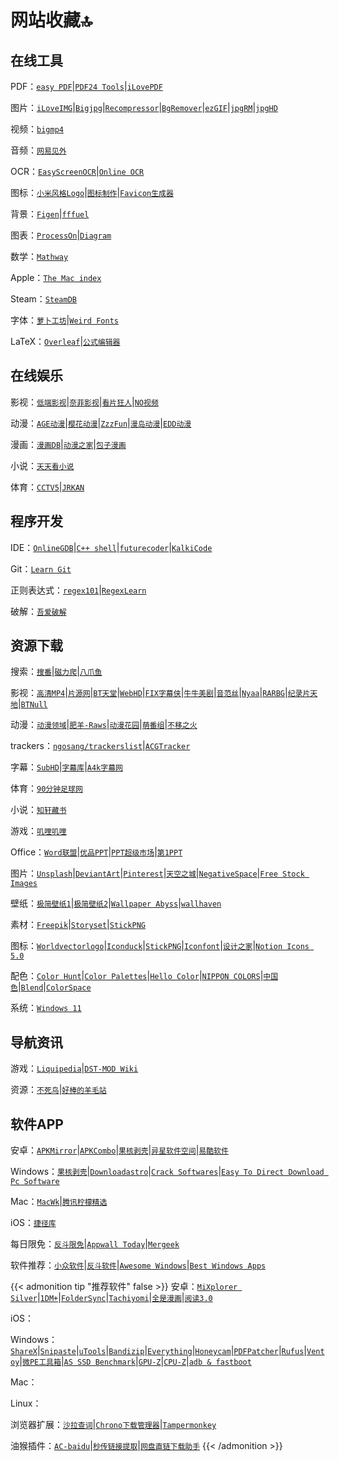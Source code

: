 # 网站收藏🔝


<!--more-->

## 在线工具

PDF：[`easy PDF`](https://easypdf.com/cn/)|[`PDF24 Tools`](https://tools.pdf24.org/zh/)|[`iLovePDF`](https://www.ilovepdf.com/zh-cn)

图片：[`iLoveIMG`](https://www.iloveimg.com/zh-cn)|[`Bigjpg`](https://bigjpg.com/)|[`Recompressor`](https://zh.recompressor.com/)|[`BgRemover`](https://www.aigei.com/bgremover)|[`ezGIF`](https://ezgif.com/)|[`jpgRM`](https://jpgrm.com/)|[`jpgHD`](https://jpghd.com/)

视频：[`bigmp4`](https://bigmp4.com/)

音频：[`网易见外`](tps://jianwai.youdao.com/)

OCR：[`EasyScreenOCR`](https://online.easyscreenocr.com/ZH)|[`Online OCR`](https://www.onlineocr.net/zh_hans/)

图标：[`小米风格Logo`](https://mi-logo.lvwzhen.com/)|[`图标制作`](https://geticon.cn/)|[`Favicon生成器`](https://realfavicongenerator.net/)

背景：[`Figen`](https://figen.cc/)|[`fffuel`](https://fffuel.co/)

图表：[`ProcessOn`](https://processon.com/)|[`Diagram`](https://app.diagrams.net/)

数学：[`Mathway`](https://www.mathway.com/zh/BasicMath)

Apple：[`The Mac index`](https://themacindex.com/)

Steam：[`SteamDB`](https://steamdb.info/)

字体：[`萝卜工坊`](http://www.beautifulcarrot.com/)|[`Weird Fonts`](https://beizhedenglong.github.io/weird-fonts/)

LaTeX：[`Overleaf`](https://cn.overleaf.com/)|[`公式编辑器`](https://www.latexlive.com/)

## 在线娱乐

影视：[`低端影视`](https://ddrk.me/)|[`奈菲影视`](/www.nfmovies.com/)|[`看片狂人`](https://www.kpkuang.com/)|[`NO视频`](https://www.novipnoad.com/)

动漫：[`AGE动漫`](http://www.age.tv/)|[`樱花动漫`](https://www.yhdmp.cc/)|[`ZzzFun`](http://www.zzzfun.com/)|[`漫岛动漫`](https://www.mandao.tv/)|[`EDD动漫`](https://www.edddm.com/)

漫画：[`漫画DB`](https://www.manhuadb.com/)|[`动漫之家`](https://www.dmzj.com/)|[`包子漫画`](https://www.baozimh.com/)

小说：[`天天看小说`](https://www.ttkan.co/)

体育：[`CCTV5`](https://tv.cctv.com/live/cctv5/)|[`JRKAN`](http://jrkankan.com/)

## 程序开发

IDE：[`OnlineGDB`](https://www.onlinegdb.com/)|[`C++ shell`](http://cpp.sh/)|[`futurecoder`](https://github.com/alexmojaki/futurecoder)|[`KalkiCode`](https://kalkicode.com/online-code)

Git：[`Learn Git`](https://learngitbranching.js.org/?locale=zh_CN)

正则表达式：[`regex101`](https://regex101.com/)|[`RegexLearn`](https://regexlearn.com/)

破解：[`吾爱破解`](https://www.52pojie.cn/)

## 资源下载

搜索：[`搜番`](https://sofan.icu/)|[`磁力爬`](https://www.cilipa.com/)|[`八爪鱼`](https://磁搜.com/)

影视：[`高清MP4`](https://www.mp4fan.org/)|[`片源网`](http://pianyuan.org/)|[`BT天堂`](https://www.bt-tt.com/)|[`WebHD`](https://webhd.cc/)|[`FIX字幕侠`](https://www.zimuxia.cn/)|[`牛牛美剧`](http://www.nnmeiju.com/)|[`音范丝`](https://www.yinfans.net/)|[`Nyaa`](https://nyaa.si/)|[`RARBG`](https://rarbg.to/)|[`纪录片天地`](http://www.jlpcn.net/)|[`BTNull`](https://www.btnull.org/)

动漫：[`动漫领域`](https://dmly.me/)|[`肥羊-Raws`](https://fy-raws.org/resource_lists/)|[`动漫花园`](https://share.dmhy.org/)|[`萌番组`](https://bangumi.moe/)|[`不移之火`](https://www.byzhihuo.com/)

trackers：[`ngosang/trackerslist`](https://github.com/ngosang/trackerslist)|[`ACGTracker`](http://acgtracker.com/)

字幕：[`SubHD`](https://subhd.tv/)|[`字幕库`](http://zimuku.org/)|[`A4k字幕网`](https://www.a4k.net/)

体育：[`90分钟足球网`](http://90oo.com/)

小说：[`知轩藏书`](http://zxcs.me/)

游戏：[`叽哩叽哩`](https://www.jiligamefun.com/)

Office：[`Word联盟`](http://www.wordlm.com/)|[`优品PPT`](https://www.ypppt.com)|[`PPT超级市场`](https://ppt.sotary.com)|[`第1PPT`](http://www.1ppt.com)

图片：[`Unsplash`](https://unsplash.com)|[`DeviantArt`](https://www.deviantart.com)|[`Pinterest`](https://www.pinterest.com)|[`天空之城`](https://www.skypixel.com/)|[`NegativeSpace`](https://negativespace.co/)|[`Free Stock Images`](https://www.freestockimages.ru/)

壁纸：[`极简壁纸1`](https://bz.zzzmh.cn/index)|[`极简壁纸2`](http://www.jijianzy.com/bz/)|[`Wallpaper Abyss`](https://wall.alphacoders.com/)|[`wallhaven`](https://wallhaven.cc/)

素材：[`Freepik`](https://www.freepik.com)|[`Storyset`](https://storyset.com/)|[`StickPNG`](https://www.stickpng.com/)

图标：[`Worldvectorlogo`](https://worldvectorlogo.com/zh)|[`Iconduck`](https://iconduck.com/)|[`StickPNG`](https://www.stickpng.com/)|[`Iconfont`](https://www.iconfont.cn/)|[`设计之家`](https://www.sj33.cn/sc/)|[`Notion Icons 5.0`](https://notionv5.vyshnav.xyz/)

配色：[`Color Hunt`](https://colorhunt.co/)|[`Color Palettes`](https://colorpalettes.net/)|[`Hello Color`](https://jxnblk.github.io/hello-color/)|[`NIPPON COLORS`](https://nipponcolors.com/)|[`中国色`](http://zhongguose.com/)|[`Blend`](http://colinkeany.com/blend/)|[`ColorSpace`](https://mycolor.space/)

系统：[`Windows 11`](https://www.microsoft.com/zh-cn/software-download/windows11)

## 导航资讯

游戏：[`Liquipedia`](https://liquipedia.net/)|[`DST-MOD Wiki`](https://wiki.flapi.cn/doku.php)

资源：[`不死鸟`](https://iao.su/)|[`好棒的羊毛站`](https://wohaobang.cn/)

## 软件APP

安卓：[`APKMirror`](https://www.apkmirror.com/)|[`APKCombo`](https://apkcombo.com/zh/)|[`果核剥壳`](https://www.ghpym.com/)|[`异星软件空间`](https://www.yxssp.com/)|[`易酷软件`](https://www.yikurj.com/)

Windows：[`果核剥壳`](https://www.ghpym.com/)|[`Downloadastro`](https://zh.downloadastro.com/)|[`Crack Softwares`](https://multisoftwares.com/)|[`Easy To Direct Download Pc Software`](https://up4pc.com/)

Mac：[`MacWk`](https://macwk.com/)|[`腾讯柠檬精选`](https://lemon.qq.com/lab/)

iOS：[`捷径库`](https://jiejingku.net/)

每日限免：[`反斗限免`](http://free.apprcn.com/)|[`Appwall Today`](https://appwall.today/)|[`Mergeek`](https://mergeek.com/free/apps)

软件推荐：[`小众软件`](https://www.appinn.com/)|[`反斗软件`](http://www.apprcn.com/)|[`Awesome Windows`](https://github.com/Awesome-Windows/Awesome/blob/master/README-cn.md)|[`Best Windows Apps`](https://github.com/stackia/best-windows-apps)

{{< admonition tip "推荐软件" false >}}
安卓：[`MiXplorer Silver`](https://play.google.com/store/apps/details?id=com.mixplorer.silver)|[`1DM+`](https://play.google.com/store/apps/details?id=idm.internet.download.manager.plus)|[`FolderSync`](https://play.google.com/store/apps/details?id=dk.tacit.android.foldersync.lite)|[`Tachiyomi`](https://github.com/tachiyomiorg/tachiyomi)|[`全是漫画`](https://github.com/hongchacha/cartoon)|[`阅读3.0`](https://github.com/gedoor/legado)

iOS：

Windows：[`ShareX`](https://getsharex.com/)|[`Snipaste`](https://zh.snipaste.com/)|[`uTools`](https://u.tools/)|[`Bandizip`](https://www.bandisoft.com/bandizip/)|[`Everything`](https://www.voidtools.com/zh-cn/)|[`Honeycam`](https://www.bandisoft.com/honeycam/)|[`PDFPatcher`](https://github.com/wmjordan/PDFPatcher)|[`Rufus`](https://github.com/pbatard/rufus)|[`Ventoy`](https://github.com/ventoy/Ventoy)|[`微PE工具箱`](https://www.wepe.com.cn/)|[`AS SSD Benchmark`](https://www.alex-is.de/PHP/fusion/downloads.php?cat_id=4&download_id=9)|[`GPU-Z`](https://www.techpowerup.com/gpuz/)|[`CPU-Z`](https://www.cpuid.com/softwares/cpu-z.html)|[`adb & fastboot`](https://developer.android.com/studio/releases/platform-tools)

Mac：

Linux：

浏览器扩展：[`沙拉查词`](https://chrome.google.com/webstore/detail/%E6%B2%99%E6%8B%89%E6%9F%A5%E8%AF%8D-%E8%81%9A%E5%90%88%E8%AF%8D%E5%85%B8%E5%88%92%E8%AF%8D%E7%BF%BB%E8%AF%91/cdonnmffkdaoajfknoeeecmchibpmkmg?hl=cn)|[`Chrono下载管理器`](https://chrome.google.com/webstore/detail/chrono-download-manager/mciiogijehkdemklbdcbfkefimifhecn?hl=cn)|[`Tampermonkey`](https://chrome.google.com/webstore/detail/tampermonkey/dhdgffkkebhmkfjojejmpbldmpobfkfo?hl=cn)

油猴插件：[`AC-baidu`](https://greasyfork.org/zh-CN/scripts/14178-ac-baidu-%E9%87%8D%E5%AE%9A%E5%90%91%E4%BC%98%E5%8C%96%E7%99%BE%E5%BA%A6%E6%90%9C%E7%8B%97%E8%B0%B7%E6%AD%8C%E5%BF%85%E5%BA%94%E6%90%9C%E7%B4%A2-favicon-%E5%8F%8C%E5%88%97)|[`秒传链接提取`](https://greasyfork.org/zh-CN/scripts/424574-%E7%A7%92%E4%BC%A0%E9%93%BE%E6%8E%A5%E6%8F%90%E5%8F%96)|[`网盘直链下载助手`](https://greasyfork.org/zh-CN/scripts/436446-%E7%BD%91%E7%9B%98%E7%9B%B4%E9%93%BE%E4%B8%8B%E8%BD%BD%E5%8A%A9%E6%89%8B)
{{< /admonition >}}

